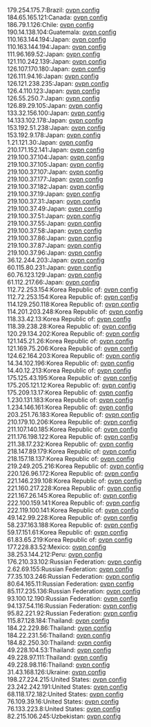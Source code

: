 179.254.175.7:Brazil: [ovpn config](vpn/179_254_175_7.ovpn)  
184.65.165.121:Canada: [ovpn config](vpn/184_65_165_121.ovpn)  
186.79.1.126:Chile: [ovpn config](vpn/186_79_1_126.ovpn)  
190.14.138.104:Guatemala: [ovpn config](vpn/190_14_138_104.ovpn)  
110.163.144.194:Japan: [ovpn config](vpn/110_163_144_194.ovpn)  
110.163.144.194:Japan: [ovpn config](vpn/110_163_144_194.ovpn)  
111.96.169.52:Japan: [ovpn config](vpn/111_96_169_52.ovpn)  
121.110.242.139:Japan: [ovpn config](vpn/121_110_242_139.ovpn)  
126.107.170.180:Japan: [ovpn config](vpn/126_107_170_180.ovpn)  
126.111.94.16:Japan: [ovpn config](vpn/126_111_94_16.ovpn)  
126.121.238.235:Japan: [ovpn config](vpn/126_121_238_235.ovpn)  
126.4.110.123:Japan: [ovpn config](vpn/126_4_110_123.ovpn)  
126.55.250.7:Japan: [ovpn config](vpn/126_55_250_7.ovpn)  
126.89.29.105:Japan: [ovpn config](vpn/126_89_29_105.ovpn)  
133.32.156.100:Japan: [ovpn config](vpn/133_32_156_100.ovpn)  
14.133.102.178:Japan: [ovpn config](vpn/14_133_102_178.ovpn)  
153.192.51.238:Japan: [ovpn config](vpn/153_192_51_238.ovpn)  
153.192.9.178:Japan: [ovpn config](vpn/153_192_9_178.ovpn)  
1.21.121.30:Japan: [ovpn config](vpn/1_21_121_30.ovpn)  
210.171.152.141:Japan: [ovpn config](vpn/210_171_152_141.ovpn)  
219.100.37.104:Japan: [ovpn config](vpn/219_100_37_104.ovpn)  
219.100.37.105:Japan: [ovpn config](vpn/219_100_37_105.ovpn)  
219.100.37.107:Japan: [ovpn config](vpn/219_100_37_107.ovpn)  
219.100.37.177:Japan: [ovpn config](vpn/219_100_37_177.ovpn)  
219.100.37.182:Japan: [ovpn config](vpn/219_100_37_182.ovpn)  
219.100.37.19:Japan: [ovpn config](vpn/219_100_37_19.ovpn)  
219.100.37.31:Japan: [ovpn config](vpn/219_100_37_31.ovpn)  
219.100.37.49:Japan: [ovpn config](vpn/219_100_37_49.ovpn)  
219.100.37.51:Japan: [ovpn config](vpn/219_100_37_51.ovpn)  
219.100.37.55:Japan: [ovpn config](vpn/219_100_37_55.ovpn)  
219.100.37.58:Japan: [ovpn config](vpn/219_100_37_58.ovpn)  
219.100.37.86:Japan: [ovpn config](vpn/219_100_37_86.ovpn)  
219.100.37.87:Japan: [ovpn config](vpn/219_100_37_87.ovpn)  
219.100.37.96:Japan: [ovpn config](vpn/219_100_37_96.ovpn)  
36.12.244.203:Japan: [ovpn config](vpn/36_12_244_203.ovpn)  
60.115.80.231:Japan: [ovpn config](vpn/60_115_80_231.ovpn)  
60.76.123.129:Japan: [ovpn config](vpn/60_76_123_129.ovpn)  
61.112.217.66:Japan: [ovpn config](vpn/61_112_217_66.ovpn)  
112.72.253.154:Korea Republic of: [ovpn config](vpn/112_72_253_154.ovpn)  
112.72.253.154:Korea Republic of: [ovpn config](vpn/112_72_253_154.ovpn)  
114.129.250.118:Korea Republic of: [ovpn config](vpn/114_129_250_118.ovpn)  
114.201.203.248:Korea Republic of: [ovpn config](vpn/114_201_203_248.ovpn)  
118.33.42.13:Korea Republic of: [ovpn config](vpn/118_33_42_13.ovpn)  
118.39.238.28:Korea Republic of: [ovpn config](vpn/118_39_238_28.ovpn)  
120.29.134.202:Korea Republic of: [ovpn config](vpn/120_29_134_202.ovpn)  
121.145.21.26:Korea Republic of: [ovpn config](vpn/121_145_21_26.ovpn)  
121.169.75.206:Korea Republic of: [ovpn config](vpn/121_169_75_206.ovpn)  
124.62.164.203:Korea Republic of: [ovpn config](vpn/124_62_164_203.ovpn)  
14.34.102.196:Korea Republic of: [ovpn config](vpn/14_34_102_196.ovpn)  
14.40.12.213:Korea Republic of: [ovpn config](vpn/14_40_12_213.ovpn)  
175.125.43.195:Korea Republic of: [ovpn config](vpn/175_125_43_195.ovpn)  
175.205.121.12:Korea Republic of: [ovpn config](vpn/175_205_121_12.ovpn)  
175.209.13.17:Korea Republic of: [ovpn config](vpn/175_209_13_17.ovpn)  
1.230.131.183:Korea Republic of: [ovpn config](vpn/1_230_131_183.ovpn)  
1.234.146.161:Korea Republic of: [ovpn config](vpn/1_234_146_161.ovpn)  
203.251.76.183:Korea Republic of: [ovpn config](vpn/203_251_76_183.ovpn)  
210.179.10.206:Korea Republic of: [ovpn config](vpn/210_179_10_206.ovpn)  
211.107.140.185:Korea Republic of: [ovpn config](vpn/211_107_140_185.ovpn)  
211.176.198.122:Korea Republic of: [ovpn config](vpn/211_176_198_122.ovpn)  
211.38.17.232:Korea Republic of: [ovpn config](vpn/211_38_17_232.ovpn)  
218.147.89.179:Korea Republic of: [ovpn config](vpn/218_147_89_179.ovpn)  
218.157.18.137:Korea Republic of: [ovpn config](vpn/218_157_18_137.ovpn)  
219.249.205.216:Korea Republic of: [ovpn config](vpn/219_249_205_216.ovpn)  
220.126.96.172:Korea Republic of: [ovpn config](vpn/220_126_96_172.ovpn)  
221.146.239.108:Korea Republic of: [ovpn config](vpn/221_146_239_108.ovpn)  
221.160.217.228:Korea Republic of: [ovpn config](vpn/221_160_217_228.ovpn)  
221.167.26.145:Korea Republic of: [ovpn config](vpn/221_167_26_145.ovpn)  
222.100.159.141:Korea Republic of: [ovpn config](vpn/222_100_159_141.ovpn)  
222.119.100.141:Korea Republic of: [ovpn config](vpn/222_119_100_141.ovpn)  
49.142.99.228:Korea Republic of: [ovpn config](vpn/49_142_99_228.ovpn)  
58.237.163.188:Korea Republic of: [ovpn config](vpn/58_237_163_188.ovpn)  
59.17.151.61:Korea Republic of: [ovpn config](vpn/59_17_151_61.ovpn)  
61.83.65.219:Korea Republic of: [ovpn config](vpn/61_83_65_219.ovpn)  
177.228.83.52:Mexico: [ovpn config](vpn/177_228_83_52.ovpn)  
38.253.144.212:Peru: [ovpn config](vpn/38_253_144_212.ovpn)  
176.210.33.102:Russian Federation: [ovpn config](vpn/176_210_33_102.ovpn)  
2.62.69.155:Russian Federation: [ovpn config](vpn/2_62_69_155.ovpn)  
77.35.103.246:Russian Federation: [ovpn config](vpn/77_35_103_246.ovpn)  
80.64.165.11:Russian Federation: [ovpn config](vpn/80_64_165_11.ovpn)  
85.117.235.136:Russian Federation: [ovpn config](vpn/85_117_235_136.ovpn)  
93.100.12.190:Russian Federation: [ovpn config](vpn/93_100_12_190.ovpn)  
94.137.54.116:Russian Federation: [ovpn config](vpn/94_137_54_116.ovpn)  
95.82.221.92:Russian Federation: [ovpn config](vpn/95_82_221_92.ovpn)  
115.87.128.184:Thailand: [ovpn config](vpn/115_87_128_184.ovpn)  
184.22.229.86:Thailand: [ovpn config](vpn/184_22_229_86.ovpn)  
184.22.231.56:Thailand: [ovpn config](vpn/184_22_231_56.ovpn)  
184.82.250.30:Thailand: [ovpn config](vpn/184_82_250_30.ovpn)  
49.228.104.53:Thailand: [ovpn config](vpn/49_228_104_53.ovpn)  
49.228.97.111:Thailand: [ovpn config](vpn/49_228_97_111.ovpn)  
49.228.98.116:Thailand: [ovpn config](vpn/49_228_98_116.ovpn)  
31.43.168.126:Ukraine: [ovpn config](vpn/31_43_168_126.ovpn)  
198.27.224.215:United States: [ovpn config](vpn/198_27_224_215.ovpn)  
23.242.242.191:United States: [ovpn config](vpn/23_242_242_191.ovpn)  
68.118.172.182:United States: [ovpn config](vpn/68_118_172_182.ovpn)  
76.109.39.16:United States: [ovpn config](vpn/76_109_39_16.ovpn)  
76.133.223.8:United States: [ovpn config](vpn/76_133_223_8.ovpn)  
82.215.106.245:Uzbekistan: [ovpn config](vpn/82_215_106_245.ovpn)  
